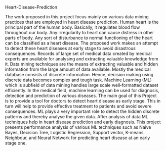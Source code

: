 Heart-Disease-Prediction

The work proposed in this project focus mainly on various data mining practices that are employed in heart disease prediction. Human heart is the principal part of the human body. Basically, it regulates blood flow throughout our body. Any irregularity to heart can cause distress in other parts of body. Any sort of disturbance to normal functioning of the heart can be classified as a heart disease.
The proposed work makes an attempt to detect these heart diseases at early stage to avoid disastrous consequences. Records of large set of medical data created by medical experts are available for analysing and extracting valuable knowledge from it. Data mining techniques are the means of extracting valuable and hidden information from the large amount of data available. Mostly the medical database consists of discrete information. Hence, decision making using discrete data becomes complex and tough task. Machine Learning (ML) which is subfield of data mining handles large scale well-formatted dataset efficiently. In the medical field, machine learning can be used for diagnosis, detection and prediction of various diseases.
The main goal of this Project is to provide a tool for doctors to detect heart disease as early stage. This in turn will help to provide effective treatment to patients and avoid severe consequences. ML plays a very important role to detect the hidden discrete patterns and thereby analyse the given data. After analysis of data ML techniques help in heart disease prediction and early diagnosis. This project presents performance analysis of various ML techniques such as Naive Bayes, Decision Tree, Logistic Regression, Support vector, K-means Neighbour, and Neural Network for predicting heart disease at an early stage one.
